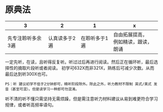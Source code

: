 # 原典法

| 3                 | 2             | 1             | x                                        |
| ----------------- | ------------- | ------------- | ---------------------------------------- |
| 先专注聆听多余3遍 | 认真读多于2遍 | 在聆听多于1遍 | 自由拓展提高，<br />例如精读，跟读，朗诵 |

一定先听，在读，且听得反复听。听过过后再进行阅读。然后正在循环听，最后选择性的摘取片段听或者阅读。
初学可632X而非321X，熟练后可减少次数。从而最后达到听300X也可。

`PS：听 建议初学不低于2分钟即可，精听阶段除外。除此之外，听力教材不限制 英式/美式 发音（甚至可混）。但是读学习一种即可勿混淆。`

听不清的听不懂只需坚持无需烦躁，但是需注意听力材料建议从易到难更符合学习规律，或者听高频率语句。
